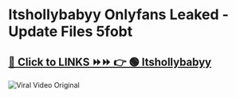 
 # Itshollybabyy Onlyfans Leaked - Update Files 5fobt

## <h2><a href="https://clipsfans.com/Itshollybabyy&ref=git">🔗 Click to LINKS ⏩⏩ 👉 🟢 Itshollybabyy </a></h2>

<a href="https://clipsfans.com/Itshollybabyy&ref=git" rel="nofollow" data-target="animated-image.originalLink"><img src="https://i.ibb.co.com/xMMVF88/686577567.gif" alt="Viral Video Original" style="max-width: 100%; display: inline-block;" data-target="animated-image.originalImage"></a>

